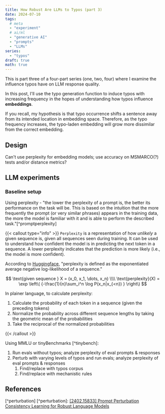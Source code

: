 ```yaml
---
title: How Robust Are LLMs to Typos (part 3)
date: 2024-07-10
tags:
  # meta
  - "experiment"
  # ai/ml
  - "generative AI"
  - "prompts"
  - "LLMs"
series:
  - "typos"
draft: true
math: true
---
```


This is part three of a four-part series (one, two, four) where I examine the influence typos have on LLM response
quality.

In this post, I'll use the typo generation function to induce typos with increasing frequency in the hopes of
understanding how typos influence **embeddings**.

If you recall, my hypothesis is that typo occurrence shifts a sentence away from its intended location in embedding
space. Therefore, as the typo frequency increases, the typo-laden embedding will grow more dissimilar from the correct
embedding.

## Design

Can't use perplexity for embedding models; use accuracy on MSMARCO(?) tests and/or distance metrics?

## LLM experiments

### Baseline setup

Using perplexity - "the lower the perplexity of a prompt is, the better its performance on the task will be. This is
based on the intuition that the more frequently the prompt (or very similar phrases) appears in the training data, the
more the model is familiar with it and is able to perform the described task."[^promptperplexity]

{{< callout type="info" >}} `Perplexity` is a representation of how _unlikely_ a given sequence is, given all sequences
seen during training. It can be used to understand how confident the model is in predicting the next token in a
sequence. A lower perplexity indicates that the prediction is more likely (i.e., the model is more confident).

According to [Huggingface](https://huggingface.co/docs/transformers/en/perplexity), "perplexity is defined as the
exponentiated average negative log-likelihood of a sequence."

$$
\text{given sequence } X = (x_0, x_1, \dots, x_n) \\\\
\text{perplexity}(X) = \exp \left\( {-\frac{1}{n}\sum_i^n \log P(x_n|x_{<n}) } \right\)
$$

In plainer language, to calculate perplexity:

1. Calculate the probability of each token in a sequence (given the preceding tokens)
2. Normalize the probability across different sequence lengths by taking the geometric mean of the probabilities
3. Take the reciprocal of the normalized probabilities

{{< /callout >}}

Using MMLU or tinyBenchmarks [^tinybench]:

1. Run evals without typos; analyze perplexity of eval prompts & responses
2. Perturb with varying levels of typos and run evals; analyze perplexity of eval prompts & responses
   1. Find/replace with typos corpus
   2. Find/replace with mechanistic rules

## References

<!-- [^promptbench] [^promptbench]
[[2306.04528] PromptBench: Towards Evaluating the Robustness of Large Language Models on Adversarial Prompts](https://arxiv.org/abs/2306.04528)
[^noisy] [^noisy]:
[[2311.00258] Noisy Exemplars Make Large Language Models More Robust: A Domain-Agnostic Behavioral Analysis](https://arxiv.org/abs/2311.00258)
[^resilience] [^resilience]:
[[2404.09754] Resilience of Large Language Models for Noisy Instructions](https://arxiv.org/abs/2404.09754)
[^corpora]: [Corpora of misspellings for download](https://www.dcs.bbk.ac.uk/~ROGER/corpora.html) -->

[^perturbation] [^perturbation]:
[[2402.15833] Prompt Perturbation Consistency Learning for Robust Language Models](https://arxiv.org/abs/2402.15833)

<!-- [^tinybench]: [[2402.14992] tinyBenchmarks: evaluating LLMs with fewer examples](https://arxiv.org/abs/2402.14992)
[^promptperplexity] [^promptperplexity]:
[[2212.04037] Demystifying Prompts in Language Models via Perplexity Estimation](https://arxiv.org/abs/2212.04037)
[^perplexity] [^perplexity]:
[Perplexity of fixed-length models](https://huggingface.co/docs/transformers/en/perplexity) -->
